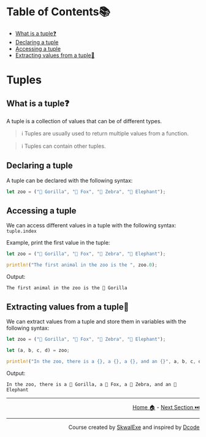 # Table of Contents📚

- [What is a tuple❓](#what-is-a-tuple)
- [Declaring a tuple](#declaring-a-tuple)
- [Accessing a tuple](#accessing-a-tuple)
- [Extracting values from a tuple🚪](#extracting-values-from-a-tuple)

# Tuples

## What is a tuple❓

A tuple is a collection of values that can be of different types.

> ℹ️ Tuples are usually used to return multiple values from a function.

> ℹ️ Tuples can contain other tuples.

## Declaring a tuple

A tuple can be declared with the following syntax:

```rust
let zoo = ("🦍 Gorilla", "🦊 Fox", "🦓 Zebra", "🐘 Elephant");
```

## Accessing a tuple

We can access different values in a tuple with the following syntax: `tuple.index`

Example, print the first value in the tuple:

```rust
let zoo = ("🦍 Gorilla", "🦊 Fox", "🦓 Zebra", "🐘 Elephant");

println!("The first animal in the zoo is the ", zoo.0);
```

Output:

```
The first animal in the zoo is the 🦍 Gorilla
```

## Extracting values from a tuple🚪

We can extract values from a tuple and store them in variables with the following syntax: 

```rust
let zoo = ("🦍 Gorilla", "🦊 Fox", "🦓 Zebra", "🐘 Elephant");

let (a, b, c, d) = zoo;

println!("In the zoo, there is a {}, a {}, a {}, and an {}", a, b, c, d);
```

Output:

```
In the zoo, there is a 🦍 Gorilla, a 🦊 Fox, a 🦓 Zebra, and an 🐘 Elephant
```

---

<p align="right"><a href="https://skwalexe.github.io/learn-rust/">Home 🏠</a> - <a href="../functions">Next Section ⏭️</a></p>

---

<p align="right">Course created by <a href="https://github.com/SkwalExe/" target="_blank">SkwalExe</a> and inspired by <a href="https://www.youtube.com/watch?v=vOMJlQ5B-M0&list=PLVvjrrRCBy2JSHf9tGxGKJ-bYAN_uDCUL" target="_blank">Dcode</a></p>